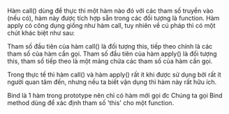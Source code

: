 Hàm call() dùng để thực thi một hàm nào đó với các tham số truyền vào (nếu có), hàm này được tích hợp sẵn trong các đối tượng là function.
Hàm apply có công dụng giống như hàm call, tuy nhiên về cú pháp thì có một chút khác biệt như sau:

Tham số đầu tiên của hàm call() là đối tượng this, tiếp theo chính là các tham số của hàm cần gọi.
Tham số đầu tiên của hàm apply() là đối tượng this, tham số tiếp theo là một mảng chứa các tham số của hàm cần gọi.

Trong thực tế thì hàm call() và hàm apply() rất ít khi được sử dụng bởi rất ít người quan tâm đến, nhưng nếu ta biết vận dụng thì hàm này rất hữu ích.

Bind là 1 hàm trong prototype nên chỉ có hàm mới gọi đc
Chúng ta gọi Bind method dùng để xác định tham số 'this' cho một function.
